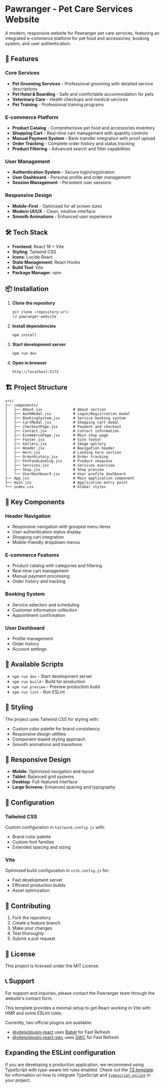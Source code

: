 # Pawranger - Pet Care Services Website

A modern, responsive website for Pawranger pet care services, featuring an integrated e-commerce platform for pet food and accessories, booking system, and user authentication.

## 🚀 Features

### Core Services
- **Pet Grooming Services** - Professional grooming with detailed service descriptions
- **Pet Hotel & Boarding** - Safe and comfortable accommodation for pets
- **Veterinary Care** - Health checkups and medical services
- **Pet Training** - Professional training programs

### E-commerce Platform
- **Product Catalog** - Comprehensive pet food and accessories inventory
- **Shopping Cart** - Real-time cart management with quantity controls
- **Manual Payment System** - Bank transfer integration with proof upload
- **Order Tracking** - Complete order history and status tracking
- **Product Filtering** - Advanced search and filter capabilities

### User Management
- **Authentication System** - Secure login/registration
- **User Dashboard** - Personal profile and order management
- **Session Management** - Persistent user sessions

### Responsive Design
- **Mobile-First** - Optimized for all screen sizes
- **Modern UI/UX** - Clean, intuitive interface
- **Smooth Animations** - Enhanced user experience

## 🛠️ Tech Stack

- **Frontend**: React 18 + Vite
- **Styling**: Tailwind CSS
- **Icons**: Lucide React
- **State Management**: React Hooks
- **Build Tool**: Vite
- **Package Manager**: npm

## 📦 Installation

1. **Clone the repository**
   ```bash
   git clone <repository-url>
   cd pawranger-website
   ```

2. **Install dependencies**
   ```bash
   npm install
   ```

3. **Start development server**
   ```bash
   npm run dev
   ```

4. **Open in browser**
   ```
   http://localhost:5173
   ```

## 🏗️ Project Structure

```
src/
├── components/
│   ├── About.jsx              # About section
│   ├── AuthModal.jsx          # Login/Registration modal
│   ├── BookingSystem.jsx      # Service booking system
│   ├── CartModal.jsx          # Shopping cart modal
│   ├── CheckoutPage.jsx       # Payment and checkout
│   ├── Contact.jsx            # Contact information
│   ├── EcommercePage.jsx      # Main shop page
│   ├── Footer.jsx             # Site footer
│   ├── Gallery.jsx            # Image gallery
│   ├── Header.jsx             # Navigation header
│   ├── Hero.jsx               # Landing hero section
│   ├── OrderHistory.jsx       # Order tracking
│   ├── PetFoodLanding.jsx     # Product showcase
│   ├── Services.jsx           # Services overview
│   ├── Shop.jsx               # Shop preview
│   └── UserDashboard.jsx      # User profile dashboard
├── App.jsx                    # Main application component
├── main.jsx                   # Application entry point
└── index.css                  # Global styles
```

## 🎯 Key Components

### Header Navigation
- Responsive navigation with grouped menu items
- User authentication status display
- Shopping cart integration
- Mobile-friendly dropdown menus

### E-commerce Features
- Product catalog with categories and filtering
- Real-time cart management
- Manual payment processing
- Order history and tracking

### Booking System
- Service selection and scheduling
- Customer information collection
- Appointment confirmation

### User Dashboard
- Profile management
- Order history
- Account settings

## 🚀 Available Scripts

- `npm run dev` - Start development server
- `npm run build` - Build for production
- `npm run preview` - Preview production build
- `npm run lint` - Run ESLint

## 🎨 Styling

The project uses Tailwind CSS for styling with:
- Custom color palette for brand consistency
- Responsive design utilities
- Component-based styling approach
- Smooth animations and transitions

## 📱 Responsive Design

- **Mobile**: Optimized navigation and layout
- **Tablet**: Balanced grid systems
- **Desktop**: Full-featured interface
- **Large Screens**: Enhanced spacing and typography

## 🔧 Configuration

### Tailwind CSS
Custom configuration in `tailwind.config.js` with:
- Brand color palette
- Custom font families
- Extended spacing and sizing

### Vite
Optimized build configuration in `vite.config.js` for:
- Fast development server
- Efficient production builds
- Asset optimization

## 🤝 Contributing

1. Fork the repository
2. Create a feature branch
3. Make your changes
4. Test thoroughly
5. Submit a pull request

## 📄 License

This project is licensed under the MIT License.

## 📞 Support

For support and inquiries, please contact the Pawranger team through the website's contact form.

This template provides a minimal setup to get React working in Vite with HMR and some ESLint rules.

Currently, two official plugins are available:

- [@vitejs/plugin-react](https://github.com/vitejs/vite-plugin-react/blob/main/packages/plugin-react) uses [Babel](https://babeljs.io/) for Fast Refresh
- [@vitejs/plugin-react-swc](https://github.com/vitejs/vite-plugin-react/blob/main/packages/plugin-react-swc) uses [SWC](https://swc.rs/) for Fast Refresh

## Expanding the ESLint configuration

If you are developing a production application, we recommend using TypeScript with type-aware lint rules enabled. Check out the [TS template](https://github.com/vitejs/vite/tree/main/packages/create-vite/template-react-ts) for information on how to integrate TypeScript and [`typescript-eslint`](https://typescript-eslint.io) in your project.
